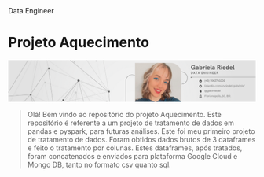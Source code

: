 <head>Data Engineer</head>
<h1>Projeto Aquecimento</h1>

<img src="imagem1-readme.png" alt="imagem 1">

> Olá! Bem vindo ao repositório do projeto Aquecimento. Este repositório é referente a um projeto de tratamento de dados em pandas e pyspark, para futuras análises. Este foi meu primeiro projeto de tratamento de dados. Foram obtidos dados brutos de 3 dataframes e feito o tratamento por colunas. Estes dataframes, após tratados, foram concatenados e enviados para plataforma Google Cloud e Mongo DB, tanto no formato csv quanto sql.
